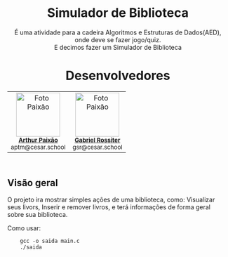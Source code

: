 <!DOCTYPE html>
<html lang="en">
<head>
    <meta charset="UTF-8">
    <meta name="viewport" content="width=device-width, initial-scale=1.0">

</head>
<body>
    <header>
        <h1>Simulador de Biblioteca</h1>
        <p>É uma atividade para a cadeira Algoritmos e Estruturas de Dados(AED), onde deve se fazer jogo/quiz.<br>E decimos fazer um Simulador de Biblioteca</p>
      <header>
        <h1>Desenvolvedores</h1>
        <table>
          <tr>
            <td align="center">
              <img class="profile-image" src="https://avatars.githubusercontent.com/u/126728380?v=4" width="100px;" alt="Foto Paixão"><br>
              <sub>
                <a href="https://github.com/paixaoao">
                  <b>Arthur Paixão</b>
                </a>
              </sub>
              <br>
              <sub>
                aptm@cesar.school
              </sub>
            </td>
            <td align="center">
              <img class="profile-image" src="https://avatars.githubusercontent.com/u/116268469?v=4" width="100px;" alt="Foto Paixão"><br>
              <sub>
                <a href="https://github.com/grossiter04">
                  <b>Gabriel Rossiter</b>
                </a>
              </sub>
              <br>
              <sub>
                gsr@cesar.school
              </sub>
            </td>
          </tr>
        </table>
        </div>
    </header>
    </header>
        <h2>Visão geral</h2>
        <p>O projeto ira mostrar simples ações de uma biblioteca, como: Visualizar seus livors, Inserir e remover livros, e terá informações de forma geral sobre sua biblioteca.</p>
        Como usar:
        
        gcc -o saida main.c
        ./saida
        
</body>
</html>

